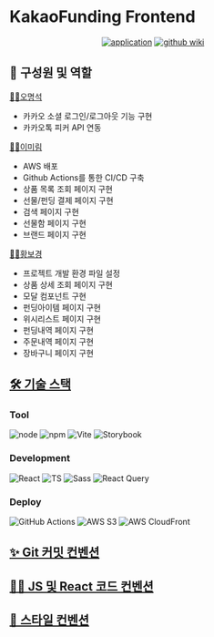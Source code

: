 # KakaoFunding Frontend

<div align="center">
  
[![application](https://img.shields.io/badge/Application-feeb00?style=for-the-badge)](https://www.kakaofunding.kro.kr/)
[![github wiki](https://img.shields.io/badge/github_wiki-010409?style=for-the-badge)](https://github.com/KakaoFunding/.github/wiki)
</div>

## 👋 구성원 및 역할

[👨‍💼오명석](https://github.com/ohgus)
  - 카카오 소셜 로그인/로그아웃 기능 구현
  - 카카오톡 피커 API 연동

[👩‍💻이미림](https://github.com/uraflower)
  - AWS 배포
  - Github Actions를 통한 CI/CD 구축
  - 상품 목록 조회 페이지 구현
  - 선물/펀딩 결제 페이지 구현
  - 검색 페이지 구현
  - 선물함 페이지 구현
  - 브랜드 페이지 구현

[💁‍♀️황보경](https://github.com/devkyoung2)
  - 프로젝트 개발 환경 파일 설정
  - 상품 상세 조회 페이지 구현
  - 모달 컴포넌트 구현
  - 펀딩아이템 페이지 구현
  - 위시리스트 페이지 구현
  - 펀딩내역 페이지 구현
  - 주문내역 페이지 구현
  - 장바구니 페이지 구현


## [🛠️ 기술 스택](https://github.com/KakaoFunding/.github/wiki/%EA%B8%B0%EC%88%A0-%EC%86%8C%EA%B0%9C)

### Tool

![node](https://img.shields.io/badge/node-20.11.0-5FA04E?logo=nodedotjs)
![npm](https://img.shields.io/badge/npm-10.3.0-CB3837?logo=npm)
![Vite](https://img.shields.io/badge/Vite-5.1.0-646CFF?logo=vite)
![Storybook](https://img.shields.io/badge/Storybook-7.6.16-FF4785?logo=storybook)

### Development

![React](https://img.shields.io/badge/React-18.2.0-61DAFB?logo=react)
![TS](https://img.shields.io/badge/Typescript-5.3.3-3178C6?logo=typescript)
![Sass](https://img.shields.io/badge/Sass-1.71.0-cc6699?logo=sass)
![React Query](https://img.shields.io/badge/ReactQuery-5.32.1-FF4154?logo=reactquery)

### Deploy

![GitHub Actions](https://img.shields.io/badge/Github_Actions-2088FF?logo=githubactions&logoColor=white)
![AWS S3](https://img.shields.io/badge/AWS_S3-569A31?s&logo=amazons3&logoColor=white)
![AWS CloudFront](https://img.shields.io/badge/AWS_CloudFront-8C4FFF?)

## [✨ Git 커밋 컨벤션](https://github.com/KakaoFunding/.github/wiki/Commit-%EC%BB%A8%EB%B2%A4%EC%85%98)
## [👩‍💻 JS 및 React 코드 컨벤션](https://github.com/KakaoFunding/.github/wiki/JS-%EB%B0%8F-React-%EC%BD%94%EB%93%9C-%EC%BB%A8%EB%B2%A4%EC%85%98)
## [🎨 스타일 컨벤션](https://github.com/KakaoFunding/.github/wiki/%EC%8A%A4%ED%83%80%EC%9D%BC-%EC%BB%A8%EB%B2%A4%EC%85%98)
